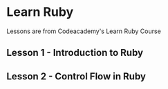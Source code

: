 # Learn Ruby
Lessons are from Codeacademy's Learn Ruby Course

## Lesson 1 - Introduction to Ruby

## Lesson 2 - Control Flow in Ruby